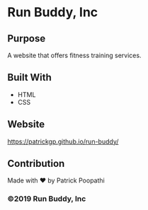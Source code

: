 # Run Buddy, Inc

## Purpose

A website that offers fitness training services.

## Built With

- HTML
- CSS

## Website

https://patrickgp.github.io/run-buddy/

## Contribution

Made with ❤️ by Patrick Poopathi

### ©️2019 Run Buddy, Inc
